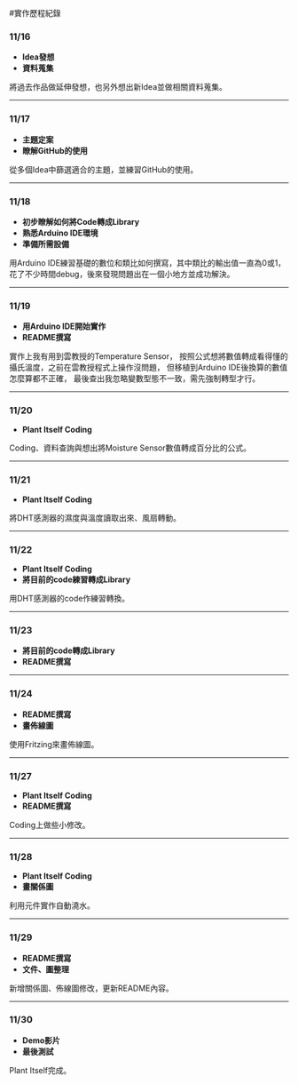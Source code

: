 #實作歷程紀錄

### 11/16
- __Idea發想__
- __資料蒐集__

將過去作品做延伸發想，也另外想出新Idea並做相關資料蒐集。

---

### 11/17
- __主題定案__
- __瞭解GitHub的使用__

從多個Idea中篩選適合的主題，並練習GitHub的使用。

---

### 11/18
- __初步瞭解如何將Code轉成Library__
- __熟悉Arduino IDE環境__
- __準備所需設備__

用Arduino IDE練習基礎的數位和類比如何撰寫，其中類比的輸出值一直為0或1，
花了不少時間debug，後來發現問題出在一個小地方並成功解決。

---

### 11/19
- __用Arduino IDE開始實作__
- __README撰寫__

實作上我有用到雲教授的Temperature Sensor，
按照公式想將數值轉成看得懂的攝氏溫度，之前在雲教授程式上操作沒問題，
但移植到Arduino IDE後換算的數值怎麼算都不正確，
最後查出我忽略變數型態不一致，需先強制轉型才行。

---

### 11/20
- __Plant Itself Coding__

Coding、資料查詢與想出將Moisture Sensor數值轉成百分比的公式。

---

### 11/21
- __Plant Itself Coding__

將DHT感測器的濕度與溫度讀取出來、風扇轉動。

---

### 11/22
- __Plant Itself Coding__
- __將目前的code練習轉成Library__

用DHT感測器的code作練習轉換。

---

### 11/23
- __將目前的code轉成Library__
- __README撰寫__

---

### 11/24
- __README撰寫__
- __畫佈線圖__

使用Fritzing來畫佈線圖。

---

### 11/27
- __Plant Itself Coding__
- __README撰寫__

Coding上做些小修改。

---

### 11/28
- __Plant Itself Coding__
- __畫關係圖__

利用元件實作自動澆水。

---

### 11/29
- __README撰寫__
- __文件、圖整理__

新增關係圖、佈線圖修改，更新README內容。

---

### 11/30
- __Demo影片__
- __最後測試__

Plant Itself完成。
